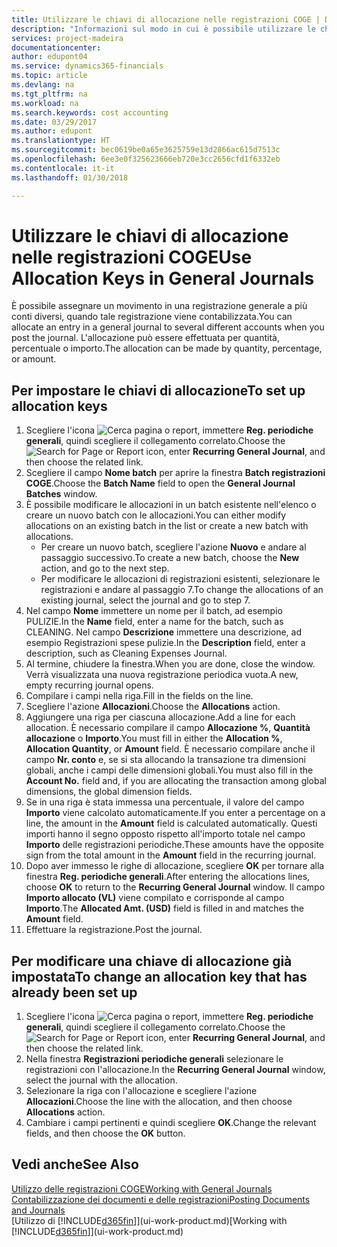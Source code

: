```yaml
---
title: Utilizzare le chiavi di allocazione nelle registrazioni COGE | Documenti Microsoft
description: "Informazioni sul modo in cui è possibile utilizzare le chiavi di allocazione nelle registrazioni."
services: project-madeira
documentationcenter: 
author: edupont04
ms.service: dynamics365-financials
ms.topic: article
ms.devlang: na
ms.tgt_pltfrm: na
ms.workload: na
ms.search.keywords: cost accounting
ms.date: 03/29/2017
ms.author: edupont
ms.translationtype: HT
ms.sourcegitcommit: bec0619be0a65e3625759e13d2866ac615d7513c
ms.openlocfilehash: 6ee3e0f325623666eb720e3cc2656cfd1f6332eb
ms.contentlocale: it-it
ms.lasthandoff: 01/30/2018

---
```

# <a name="use-allocation-keys-in-general-journals"></a><span data-ttu-id="82071-103">Utilizzare le chiavi di allocazione nelle registrazioni COGE</span><span class="sxs-lookup"><span data-stu-id="82071-103">Use Allocation Keys in General Journals</span></span>
<span data-ttu-id="82071-104">È possibile assegnare un movimento in una registrazione generale a più conti diversi, quando tale registrazione viene contabilizzata.</span><span class="sxs-lookup"><span data-stu-id="82071-104">You can allocate an entry in a general journal to several different accounts when you post the journal.</span></span> <span data-ttu-id="82071-105">L'allocazione può essere effettuata per quantità, percentuale o importo.</span><span class="sxs-lookup"><span data-stu-id="82071-105">The allocation can be made by quantity, percentage, or amount.</span></span>

## <a name="to-set-up-allocation-keys"></a><span data-ttu-id="82071-106">Per impostare le chiavi di allocazione</span><span class="sxs-lookup"><span data-stu-id="82071-106">To set up allocation keys</span></span>
1. <span data-ttu-id="82071-107">Scegliere l'icona ![Cerca pagina o report](media/ui-search/search_small.png "icona Cerca pagina o report"), immettere **Reg. periodiche generali**, quindi scegliere il collegamento correlato.</span><span class="sxs-lookup"><span data-stu-id="82071-107">Choose the ![Search for Page or Report](media/ui-search/search_small.png "Search for Page or Report icon") icon, enter **Recurring General Journal**, and then choose the related link.</span></span>
2. <span data-ttu-id="82071-108">Scegliere il campo **Nome batch** per aprire la finestra **Batch registrazioni COGE**.</span><span class="sxs-lookup"><span data-stu-id="82071-108">Choose the **Batch Name** field to open the **General Journal Batches** window.</span></span>
3. <span data-ttu-id="82071-109">È possibile modificare le allocazioni in un batch esistente nell'elenco o creare un nuovo batch con le allocazioni.</span><span class="sxs-lookup"><span data-stu-id="82071-109">You can either modify allocations on an existing batch in the list or create a new batch with allocations.</span></span>
   * <span data-ttu-id="82071-110">Per creare un nuovo batch, scegliere l'azione **Nuovo** e andare al passaggio successivo.</span><span class="sxs-lookup"><span data-stu-id="82071-110">To create a new batch, choose the **New** action, and go to the next step.</span></span>
   * <span data-ttu-id="82071-111">Per modificare le allocazioni di registrazioni esistenti, selezionare le registrazioni e andare al passaggio 7.</span><span class="sxs-lookup"><span data-stu-id="82071-111">To change the allocations of an existing journal, select the journal and go to step 7.</span></span>    
4. <span data-ttu-id="82071-112">Nel campo **Nome** immettere un nome per il batch, ad esempio PULIZIE.</span><span class="sxs-lookup"><span data-stu-id="82071-112">In the **Name** field, enter a name for the batch, such as CLEANING.</span></span> <span data-ttu-id="82071-113">Nel campo **Descrizione** immettere una descrizione, ad esempio Registrazioni spese pulizie.</span><span class="sxs-lookup"><span data-stu-id="82071-113">In the **Description** field, enter a description, such as Cleaning Expenses Journal.</span></span>
5. <span data-ttu-id="82071-114">Al termine, chiudere la finestra.</span><span class="sxs-lookup"><span data-stu-id="82071-114">When you are done, close the window.</span></span> <span data-ttu-id="82071-115">Verrà visualizzata una nuova registrazione periodica vuota.</span><span class="sxs-lookup"><span data-stu-id="82071-115">A new, empty recurring journal opens.</span></span>
6. <span data-ttu-id="82071-116">Compilare i campi nella riga.</span><span class="sxs-lookup"><span data-stu-id="82071-116">Fill in the fields on the line.</span></span>
7. <span data-ttu-id="82071-117">Scegliere l'azione **Allocazioni**.</span><span class="sxs-lookup"><span data-stu-id="82071-117">Choose the **Allocations** action.</span></span>
8. <span data-ttu-id="82071-118">Aggiungere una riga per ciascuna allocazione.</span><span class="sxs-lookup"><span data-stu-id="82071-118">Add a line for each allocation.</span></span> <span data-ttu-id="82071-119">È necessario compilare il campo **Allocazione %**, **Quantità allocazione** o **Importo**.</span><span class="sxs-lookup"><span data-stu-id="82071-119">You must fill in either the **Allocation %**, **Allocation Quantity**, or **Amount** field.</span></span> <span data-ttu-id="82071-120">È necessario compilare anche il campo **Nr. conto** e, se si sta allocando la transazione tra dimensioni globali, anche i campi delle dimensioni globali.</span><span class="sxs-lookup"><span data-stu-id="82071-120">You must also fill in the **Account No.** field and, if you are allocating the transaction among global dimensions, the global dimension fields.</span></span>
9. <span data-ttu-id="82071-121">Se in una riga è stata immessa una percentuale, il valore del campo **Importo** viene calcolato automaticamente.</span><span class="sxs-lookup"><span data-stu-id="82071-121">If you enter a percentage on a line, the amount in the **Amount** field is calculated automatically.</span></span> <span data-ttu-id="82071-122">Questi importi hanno il segno opposto rispetto all'importo totale nel campo **Importo** delle registrazioni periodiche.</span><span class="sxs-lookup"><span data-stu-id="82071-122">These amounts have the opposite sign from the total amount in the **Amount** field in the recurring journal.</span></span>
10. <span data-ttu-id="82071-123">Dopo aver immesso le righe di allocazione, scegliere **OK** per tornare alla finestra **Reg. periodiche generali**.</span><span class="sxs-lookup"><span data-stu-id="82071-123">After entering the allocations lines, choose **OK** to return to the **Recurring General Journal** window.</span></span> <span data-ttu-id="82071-124">Il campo **Importo allocato (VL)** viene compilato e corrisponde al campo **Importo**.</span><span class="sxs-lookup"><span data-stu-id="82071-124">The **Allocated Amt. (USD)** field is filled in and matches the **Amount** field.</span></span>
11. <span data-ttu-id="82071-125">Effettuare la registrazione.</span><span class="sxs-lookup"><span data-stu-id="82071-125">Post the journal.</span></span>

## <a name="to-change-an-allocation-key-that-has-already-been-set-up"></a><span data-ttu-id="82071-126">Per modificare una chiave di allocazione già impostata</span><span class="sxs-lookup"><span data-stu-id="82071-126">To change an allocation key that has already been set up</span></span>
1. <span data-ttu-id="82071-127">Scegliere l'icona ![Cerca pagina o report](media/ui-search/search_small.png "icona Cerca pagina o report"), immettere **Reg. periodiche generali**, quindi scegliere il collegamento correlato.</span><span class="sxs-lookup"><span data-stu-id="82071-127">Choose the ![Search for Page or Report](media/ui-search/search_small.png "Search for Page or Report icon") icon, enter **Recurring General Journal**, and then choose the related link.</span></span>
2. <span data-ttu-id="82071-128">Nella finestra **Registrazioni periodiche generali** selezionare le registrazioni con l'allocazione.</span><span class="sxs-lookup"><span data-stu-id="82071-128">In the **Recurring General Journal** window, select the journal with the allocation.</span></span>
3. <span data-ttu-id="82071-129">Selezionare la riga con l'allocazione e scegliere l'azione **Allocazioni**.</span><span class="sxs-lookup"><span data-stu-id="82071-129">Choose the line with the allocation, and then choose **Allocations** action.</span></span>
4. <span data-ttu-id="82071-130">Cambiare i campi pertinenti e quindi scegliere **OK**.</span><span class="sxs-lookup"><span data-stu-id="82071-130">Change the relevant fields, and then choose the **OK** button.</span></span>

## <a name="see-also"></a><span data-ttu-id="82071-131">Vedi anche</span><span class="sxs-lookup"><span data-stu-id="82071-131">See Also</span></span>
[<span data-ttu-id="82071-132">Utilizzo delle registrazioni COGE</span><span class="sxs-lookup"><span data-stu-id="82071-132">Working with General Journals</span></span>](ui-work-general-journals.md)  
[<span data-ttu-id="82071-133">Contabilizzazione dei documenti e delle registrazioni</span><span class="sxs-lookup"><span data-stu-id="82071-133">Posting Documents and Journals</span></span>](ui-post-documents-journals.md)  
<span data-ttu-id="82071-134">[Utilizzo di [!INCLUDE[d365fin](includes/d365fin_md.md)]](ui-work-product.md)</span><span class="sxs-lookup"><span data-stu-id="82071-134">[Working with [!INCLUDE[d365fin](includes/d365fin_md.md)]](ui-work-product.md)</span></span>

